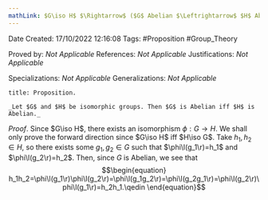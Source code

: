 ```yaml
---
mathLink: $G\iso H$ $\Rightarrow$ ($G$ Abelian $\Leftrightarrow$ $H$ Abelian)
---
```


<div class="topSpace"></div>

Date Created: 17/10/2022 12:16:08
Tags: #Proposition #Group_Theory

Proved by: _Not Applicable_
References: _Not Applicable_
Justifications: _Not Applicable_

Specializations: _Not Applicable_
Generalizations: _Not Applicable_

``` ad-Proposition
title: Proposition.

_Let $G$ and $H$ be isomorphic groups. Then $G$ is Abelian iff $H$ is Abelian._

```

_Proof_. Since $G\iso H$, there exists an isomorphism $\phi:G\to H$. We shall only prove the forward direction since $G\iso H$ iff $H\iso G$. Take $h_1,h_2\in H$, so there exists some $g_1,g_2\in G$ such that $\phi\l(g_1\r)=h_1$ and $\phi\l(g_2\r)=h_2$. Then, since $G$ is Abelian, we see that
$$\begin{equation}
    h_1h_2=\phi\l(g_1\r)\phi\l(g_2\r)=\phi\l(g_1g_2\r)=\phi\l(g_2g_1\r)=\phi\l(g_2\r)\phi\l(g_1\r)=h_2h_1.\qedin
\end{equation}$$
